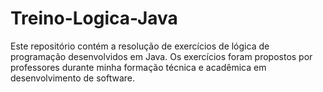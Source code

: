 # Treino-Logica-Java
Este repositório contém a resolução de exercícios de lógica de programação desenvolvidos em Java. Os exercícios foram propostos por professores durante minha formação técnica e acadêmica em desenvolvimento de software.
